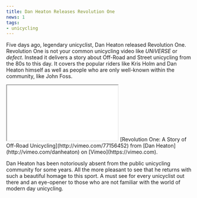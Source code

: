 ```yaml
---
title: Dan Heaton Releases Revolution One
news: 1
tags:
- unicycling
---
```

Five days ago, legendary unicyclist, Dan Heaton released Revolution One.
Revolution One is not your common unicycling video like *UNiVERSE*
or *defect*. Instead it delivers a story about Off-Road and Street
unicycling from the 80s to this day. It covers the popular riders like
Kris Holm and Dan Heaton himself as well as people who are only well-known
within the community, like John Foss.

<iframe src="//player.vimeo.com/video/77156452" allowfullscreen></iframe>
[Revolution One: A Story of Off-Road Unicycling](http://vimeo.com/77156452)
from [Dan Heaton](http://vimeo.com/danheaton) on [Vimeo](https://vimeo.com).

Dan Heaton has been notoriously absent from the public unicycling
community for some years. All the more pleasant to see that he returns
with such a beautiful homage to this sport. A must see for every
unicyclist out there and an eye-opener to those who are not familiar
with the world of modern day unicycling.
